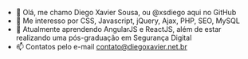 - 👋 Olá, me chamo Diego Xavier Sousa, ou @xsdiego aqui no GitHub
- 👀 Me interesso por CSS, Javascript, jQuery, Ajax, PHP, SEO, MySQL
- 🌱 Atualmente aprendendo AngularJS e ReactJS, além de estar realizando uma pós-graduação em Segurança Digital
- 📫 Contatos pelo e-mail contato@diegoxavier.net.br
